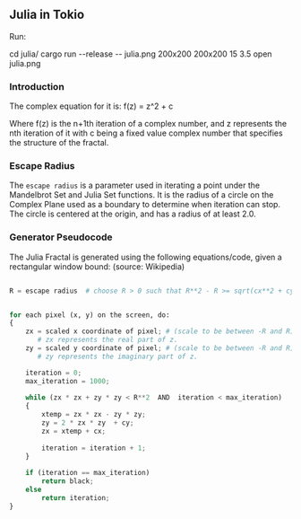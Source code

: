 ## Julia in Tokio

Run:

cd julia/
cargo run --release -- julia.png 200x200 200x200 15 3.5
open julia.png

### Introduction

The complex equation for it is:
f(z) = z^2 + c

Where f(z) is the n+1th iteration of a complex number, and z represents the nth iteration of it with c being a fixed value
complex number that specifies the structure of the fractal.

### Escape Radius

The `escape radius` is a parameter used in iterating a point under the Mandelbrot Set and Julia Set functions. 
It is the radius of a circle on the Complex Plane used as a boundary to determine when iteration can stop. 
The circle is centered at the origin, and has a radius of at least 2.0.

### Generator Pseudocode

The Julia Fractal is generated using the following equations/code, given a rectangular window bound:
(source: Wikipedia)

```python

R = escape radius  # choose R > 0 such that R**2 - R >= sqrt(cx**2 + cy**2)


for each pixel (x, y) on the screen, do:   
{
    zx = scaled x coordinate of pixel; # (scale to be between -R and R)
       # zx represents the real part of z.
    zy = scaled y coordinate of pixel; # (scale to be between -R and R)
       # zy represents the imaginary part of z.

    iteration = 0;
    max_iteration = 1000;
  
    while (zx * zx + zy * zy < R**2  AND  iteration < max_iteration) 
    {
        xtemp = zx * zx - zy * zy;
        zy = 2 * zx * zy  + cy;
        zx = xtemp + cx;
    
        iteration = iteration + 1;
    }
  
    if (iteration == max_iteration)
        return black;
    else
        return iteration;
}
```

